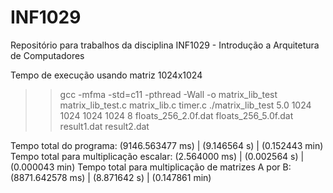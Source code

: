 # INF1029
Repositório para trabalhos da disciplina INF1029 - Introdução a Arquitetura de Computadores



Tempo de execução usando matriz 1024x1024

>> gcc -mfma -std=c11 -pthread -Wall -o matrix_lib_test matrix_lib_test.c matrix_lib.c timer.c
>> ./matrix_lib_test 5.0 1024 1024 1024 1024 8 floats_256_2.0f.dat floats_256_5.0f.dat result1.dat result2.dat
>> 

Tempo total do programa: (9146.563477 ms) | (9.146564 s) | (0.152443 min)
Tempo total para multiplicação escalar: (2.564000 ms) | (0.002564 s) | (0.000043 min)
Tempo total para multiplicação de matrizes A por B: (8871.642578 ms) | (8.871642 s) | (0.147861 min)
